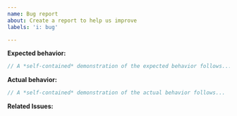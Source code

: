 ```yaml
---
name: Bug report
about: Create a report to help us improve
labels: 'i: bug'

---
```


**Expected behavior:**

```js
// A *self-contained* demonstration of the expected behavior follows...
```

**Actual behavior:**

```js
// A *self-contained* demonstration of the actual behavior follows...
```

**Related Issues:** <!-- Did you find other bugs that looked similar? -->
